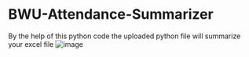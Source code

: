 # BWU-Attendance-Summarizer
By the help of this python code the uploaded python file will summarize your excel file 
![image](https://github.com/user-attachments/assets/134f83f2-384c-4981-aae6-4b3b2e5286cc)
